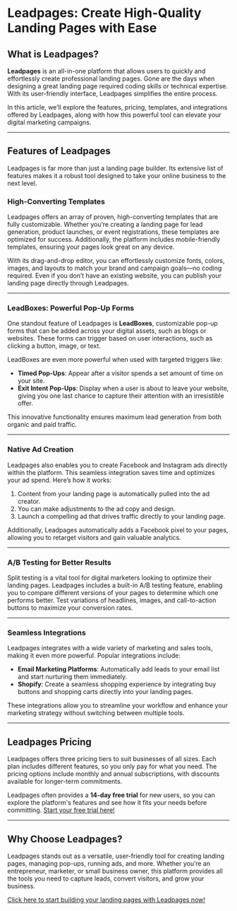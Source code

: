 # Leadpages: Create High-Quality Landing Pages with Ease

## What is Leadpages?

**Leadpages** is an all-in-one platform that allows users to quickly and effortlessly create professional landing pages. Gone are the days when designing a great landing page required coding skills or technical expertise. With its user-friendly interface, Leadpages simplifies the entire process.

In this article, we’ll explore the features, pricing, templates, and integrations offered by Leadpages, along with how this powerful tool can elevate your digital marketing campaigns.

---

## Features of Leadpages

Leadpages is far more than just a landing page builder. Its extensive list of features makes it a robust tool designed to take your online business to the next level.

### High-Converting Templates

Leadpages offers an array of proven, high-converting templates that are fully customizable. Whether you’re creating a landing page for lead generation, product launches, or event registrations, these templates are optimized for success. Additionally, the platform includes mobile-friendly templates, ensuring your pages look great on any device. 

With its drag-and-drop editor, you can effortlessly customize fonts, colors, images, and layouts to match your brand and campaign goals—no coding required. Even if you don’t have an existing website, you can publish your landing page directly through Leadpages.

---

### LeadBoxes: Powerful Pop-Up Forms

One standout feature of Leadpages is **LeadBoxes**, customizable pop-up forms that can be added across your digital assets, such as blogs or websites. These forms can trigger based on user interactions, such as clicking a button, image, or text.

LeadBoxes are even more powerful when used with targeted triggers like:

- **Timed Pop-Ups**: Appear after a visitor spends a set amount of time on your site.
- **Exit Intent Pop-Ups**: Display when a user is about to leave your website, giving you one last chance to capture their attention with an irresistible offer.

This innovative functionality ensures maximum lead generation from both organic and paid traffic.

---

### Native Ad Creation

Leadpages also enables you to create Facebook and Instagram ads directly within the platform. This seamless integration saves time and optimizes your ad spend. Here’s how it works:

1. Content from your landing page is automatically pulled into the ad creator.
2. You can make adjustments to the ad copy and design.
3. Launch a compelling ad that drives traffic directly to your landing page.

Additionally, Leadpages automatically adds a Facebook pixel to your pages, allowing you to retarget visitors and gain valuable analytics.

---

### A/B Testing for Better Results

Split testing is a vital tool for digital marketers looking to optimize their landing pages. Leadpages includes a built-in A/B testing feature, enabling you to compare different versions of your pages to determine which one performs better. Test variations of headlines, images, and call-to-action buttons to maximize your conversion rates.

---

### Seamless Integrations

Leadpages integrates with a wide variety of marketing and sales tools, making it even more powerful. Popular integrations include:

- **Email Marketing Platforms**: Automatically add leads to your email list and start nurturing them immediately.
- **Shopify**: Create a seamless shopping experience by integrating buy buttons and shopping carts directly into your landing pages.

These integrations allow you to streamline your workflow and enhance your marketing strategy without switching between multiple tools.

---

## Leadpages Pricing

Leadpages offers three pricing tiers to suit businesses of all sizes. Each plan includes different features, so you only pay for what you need. The pricing options include monthly and annual subscriptions, with discounts available for longer-term commitments.

Leadpages often provides a **14-day free trial** for new users, so you can explore the platform's features and see how it fits your needs before committing. [Start your free trial here!](https://bit.ly/LEadPages)

---

## Why Choose Leadpages?

Leadpages stands out as a versatile, user-friendly tool for creating landing pages, managing pop-ups, running ads, and more. Whether you’re an entrepreneur, marketer, or small business owner, this platform provides all the tools you need to capture leads, convert visitors, and grow your business.

[Click here to start building your landing pages with Leadpages now!](https://bit.ly/LEadPages)
